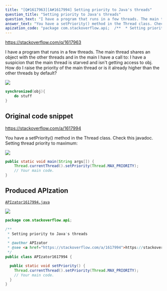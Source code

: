 ```yaml
---
title: "[Q#1617963][A#1617994] Setting priority to Java's threads"
question_title: "Setting priority to Java's threads"
question_text: "I have a program that runs in a few threads. The main thread shares an object with the other threads and in the main I have a call to: I have a suspicion that the main thread is starved and isn't getting access to obj. How do I raise the priority of the main thread or is it already higher than the other threads by default?"
answer_text: "You have a setPriority() method in the Thread class. Check this javadoc. Setting thread priority to maximum:"
apization_code: "package com.stackoverflow.api;  /**  * Setting priority to Java's threads  *  * @author APIzator  * @see <a href=\"https://stackoverflow.com/a/1617994\">https://stackoverflow.com/a/1617994</a>  */ public class APIzator1617994 {    public static void setPriority() {     Thread.currentThread().setPriority(Thread.MAX_PRIORITY);     // Your main code.   } }"
---
```


https://stackoverflow.com/q/1617963

I have a program that runs in a few threads. The main thread shares an object with the other threads and in the main I have a call to:
I have a suspicion that the main thread is starved and isn&#x27;t getting access to obj. How do I raise the priority of the main thread or is it already higher than the other threads by default?


<div class="code-logo"><img src="/stackoverflow.png" /></div>

```java
synchronized(obj){
    do stuff
}
```


## Original code snippet

https://stackoverflow.com/a/1617994

You have a setPriority() method in the Thread class.
Check this javadoc.
Setting thread priority to maximum:

<div class="code-logo"><img src="/stackoverflow.png" /></div>

```java
public static void main(String args[]) {
    Thread.currentThread().setPriority(Thread.MAX_PRIORITY);
    // Your main code.
}
```

## Produced APIzation

[`APIzator1617994.java`](https://github.com/pasqualesalza/apization-temp/raw/main/data/search/APIzator1617994.java)

<div class="code-logo"><img src="/apizator.png" /></div>

```java
package com.stackoverflow.api;

/**
 * Setting priority to Java's threads
 *
 * @author APIzator
 * @see <a href="https://stackoverflow.com/a/1617994">https://stackoverflow.com/a/1617994</a>
 */
public class APIzator1617994 {

  public static void setPriority() {
    Thread.currentThread().setPriority(Thread.MAX_PRIORITY);
    // Your main code.
  }
}

```